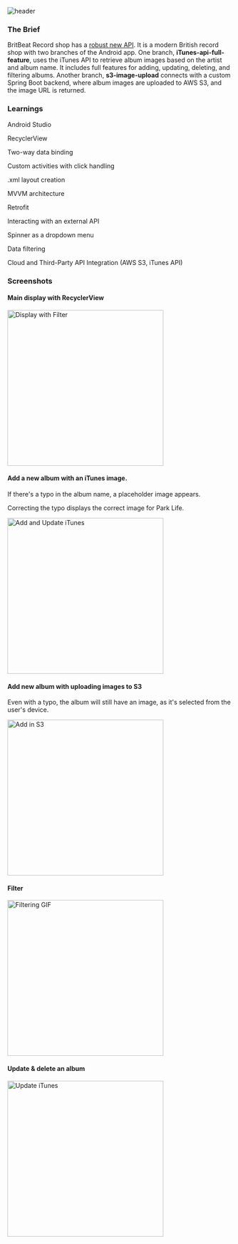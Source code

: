 ![header](https://github.com/user-attachments/assets/59fb4f0e-498d-4508-9457-1ed4a7e211d9)

### The Brief

BritBeat Record shop has a [robust new API](https://github.com/QWang00/record-shop). It is a modern British record shop with two branches of the Android app. One branch, **iTunes-api-full-feature**, uses the iTunes API to retrieve album images based on the artist and album name. It includes full features for adding, updating, deleting, and filtering albums. Another branch, **s3-image-upload** connects with a custom Spring Boot backend, where album images are uploaded to AWS S3, and the image URL is returned.

### Learnings
Android Studio

RecyclerView

Two-way data binding

Custom activities with click handling

.xml layout creation

MVVM architecture

Retrofit

Interacting with an external API

Spinner as a dropdown menu

Data filtering

Cloud and Third-Party API Integration (AWS S3, iTunes API)

### Screenshots
#### Main display with RecyclerView

<img src="https://github.com/user-attachments/assets/831ffe73-2671-45e5-9b99-0c08e5b54684" alt="Display with Filter" width="350"/>

#### Add a new album with an iTunes image. 
If there's a typo in the album name, a placeholder image appears. 

Correcting the typo displays the correct image for Park Life.

<img src="https://github.com/user-attachments/assets/c20d6d1e-38dd-43a3-b188-fbf54b9e9fbc" alt="Add and Update iTunes" width="350"/>

#### Add new album with uploading images to S3
Even with a typo, the album will still have an image, as it's selected from the user's device.

<img src="https://github.com/user-attachments/assets/f1e368d8-5ec2-41be-b92a-d7e8f7f20307" alt="Add in S3" width="350"/>

#### Filter
<img src="https://github.com/user-attachments/assets/1c2e7547-cfae-401a-8898-4f8e9e7bd4fb" alt="Filtering GIF" width="350"/>

#### Update & delete an album
<img src="https://github.com/user-attachments/assets/abf66d1f-296d-4c84-8abb-cf58c876f035" alt="Update iTunes" width="350"/>




